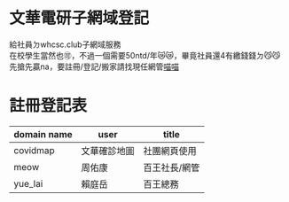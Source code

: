 # 文華電研子網域登記

給社員ㄉwhcsc.club子網域服務<br>
在校學生當然也🉑，不過一個需要50ntd/年😿😿，畢竟社員還4有繳錢錢ㄉ😼😼<br>
先搶先贏na，要註冊/登記/搬家請找現任網管[喵喵](https://www.instagram.com/kevin_rzx135/)

# 註冊登記表
| domain name  | user | title    | 
| -------- | --------     | -------- |
| covidmap | 文華確診地圖  |  社團網頁使用 |
| meow     | 周佑康        |    百王社長/網管      |
| yue_lai  | 賴庭岳        |  百王總務 |
